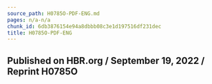 ```yaml
---
source_path: H0785O-PDF-ENG.md
pages: n/a-n/a
chunk_id: 6db3876154e94a8dbbb08c3e1d197516df231dec
title: H0785O-PDF-ENG
---
```

## Published on HBR.org / September 19, 2022 / Reprint H0785O
